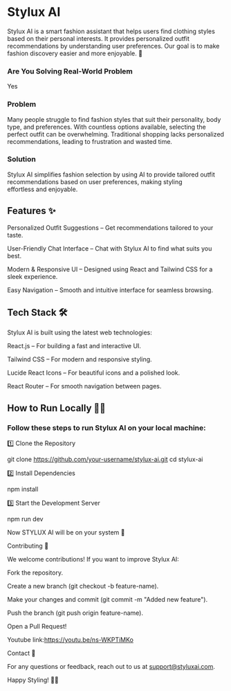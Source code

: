 # Stylux AI

Stylux AI is a smart fashion assistant that helps users find clothing styles based on their personal interests. It provides personalized outfit recommendations by understanding user preferences. Our goal is to make fashion discovery easier and more enjoyable. 💜

### Are You Solving Real-World Problem

Yes

### Problem
Many people struggle to find fashion styles that suit their personality, body type, and preferences. With countless options available, selecting the perfect outfit can be overwhelming. Traditional shopping lacks personalized recommendations, leading to frustration and wasted time.

### Solution
Stylux AI simplifies fashion selection by using AI to provide tailored outfit recommendations based on user preferences, making styling effortless and enjoyable.

## Features ✨

Personalized Outfit Suggestions – Get recommendations tailored to your taste.

User-Friendly Chat Interface – Chat with Stylux AI to find what suits you best.

Modern & Responsive UI – Designed using React and Tailwind CSS for a sleek experience.

Easy Navigation – Smooth and intuitive interface for seamless browsing.

## Tech Stack 🛠️

Stylux AI is built using the latest web technologies:

React.js – For building a fast and interactive UI.

Tailwind CSS – For modern and responsive styling.

Lucide React Icons – For beautiful icons and a polished look.

React Router – For smooth navigation between pages.

## How to Run Locally 🏃‍♂️

### Follow these steps to run Stylux AI on your local machine:

1️⃣ Clone the Repository

git clone https://github.com/your-username/stylux-ai.git
cd stylux-ai

2️⃣ Install Dependencies

npm install

3️⃣ Start the Development Server

npm run dev

Now STYLUX AI will be on your system 🎉

Contributing 🤝

We welcome contributions! If you want to improve Stylux AI:

Fork the repository.

Create a new branch (git checkout -b feature-name).

Make your changes and commit (git commit -m "Added new feature").

Push the branch (git push origin feature-name).

Open a Pull Request!

Youtube link:https://youtu.be/ns-WKPTiMKo

Contact 📩

For any questions or feedback, reach out to us at support@styluxai.com.

Happy Styling! 💃🕺

